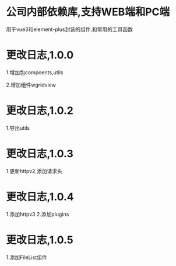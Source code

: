 # 公司内部依赖库,支持WEB端和PC端
用于vue3和element-plus封装的组件,和常用的工具函数

# 更改日志,1.0.0

1.增加包compoents,utils

2.增加组件wgridview


# 更改日志,1.0.2

1.导出utils

# 更改日志,1.0.3

1.更新httpv2,添加请求头

# 更改日志,1.0.4

1.添加httpv3
2.添加plugins

# 更改日志,1.0.5

1.添加FileList组件


